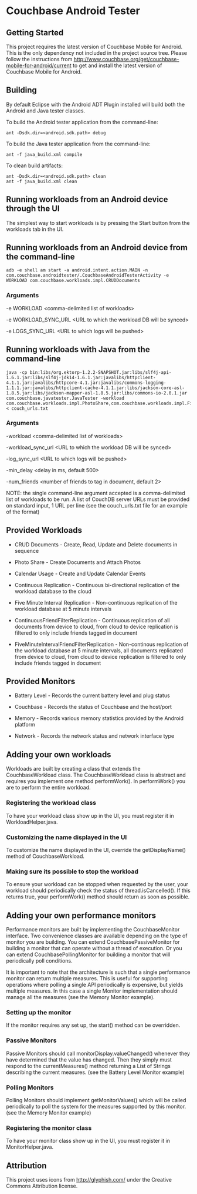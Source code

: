 # Couchbase Android Tester

## Getting Started

This project requires the latest version of Couchbase Mobile for Android.  This is the only
dependency not included in the project source tree.  Please follow the instructions from
http://www.couchbase.org/get/couchbase-mobile-for-android/current to get and install the latest
version of Couchbase Mobile for Android.

## Building

By default Eclipse with the Android ADT Plugin installed will build both the Android and Java tester classes.

To build the Android tester application from the command-line:

    ant -Dsdk.dir=<android.sdk.path> debug

To build the Java tester application from the command-line:

    ant -f java_build.xml compile

To clean build artifacts:

    ant -Dsdk.dir=<android.sdk.path> clean
    ant -f java_build.xml clean

## Running workloads from an Android device through the UI

The simplest way to start workloads is by pressing the Start button from the workloads tab in the UI.

## Running workloads from an Android device from the command-line

    adb -e shell am start -a android.intent.action.MAIN -n com.couchbase.androidtester/.CouchbaseAndroidTesterActivity -e WORKLOAD com.couchbase.workloads.impl.CRUDDocuments

### Arguments

-e WORKLOAD &lt;comma-delimited list of workloads&gt;
 
-e WORKLOAD_SYNC_URL &lt;URL to which the workload DB will be synced&gt; 
 
-e LOGS_SYNC_URL &lt;URL to which logs will be pushed&gt;

## Running workloads with Java from the command-line

    java -cp bin:libs/org.ektorp-1.2.2-SNAPSHOT.jar:libs/slf4j-api-1.6.1.jar:libs/slf4j-jdk14-1.6.1.jar:javalibs/httpclient-4.1.1.jar:javalibs/httpcore-4.1.jar:javalibs/commons-logging-1.1.1.jar:javalibs/httpclient-cache-4.1.1.jar:libs/jackson-core-asl-1.8.5.jar:libs/jackson-mapper-asl-1.8.5.jar:libs/commons-io-2.0.1.jar com.couchbase.javatester.JavaTester -workload com.couchbase.workloads.impl.PhotoShare,com.couchbase.workloads.impl.FiveMinuteIntervalReplication < couch_urls.txt
    
### Arguments

-workload &lt;comma-delimited list of workloads&gt;

-workload_sync_url &lt;URL to which the workload DB will be synced&gt;

-log_sync_url &lt;URL to which logs will be pushed&gt;

-min_delay &lt;delay in ms, default 500&gt;

-num_friends &lt;number of friends to tag in document, default 2&gt;
    
NOTE: the single command-line argument accepted is a comma-delimited list of workloads to be run.  A list of CouchDB server URLs must be provided on standard input, 1 URL per line (see the couch_urls.txt file for an example of the format)

## Provided Workloads

- CRUD Documents  -  Create, Read, Update and Delete documents in sequence

- Photo Share  -  Create Documents and Attach Photos

- Calendar Usage  -  Create and Update Calendar Events

- Continuous Replication  -  Continuous bi-directional replication of the workload database to the cloud

- Five Minute Interval Replication  -  Non-continuous replication of the workload database at 5 minute intervals

- ContinuousFriendFilterReplication - Continuous replication of all documents from device to cloud, from cloud to device replication is filtered to only include friends tagged in document

- FiveMinuteIntervalFriendFilterReplication - Non-continous replication of the workload database at 5 minute intervals, all documents replicated from device to cloud, from cloud to device replication is filtered to only include friends tagged in document 

## Provided Monitors

- Battery Level  -  Records the current battery level and plug status

- Couchbase  -  Records the status of Couchbase and the host/port

- Memory  -  Records various memory statistics provided by the Android platform

- Network  -  Records the network status and network interface type

## Adding your own workloads

Workloads are built by creating a class that extends the CouchbaseWorkload class.  The
CouchbaseWorkload class is abstract and requires you implement one method performWork().  In
performWork() you are to perform the entire workload.

### Registering the workload class

To have your workload class show up in the UI, you must register it in WorkloadHelper.java.

### Customizing the name displayed in the UI

To customize the name displayed in the UI, override the getDisplayName() method of CouchbaseWorkload.

### Making sure its possible to stop the workload

To ensure your workload can be stopped when requested by the user, your workload should
periodically check the status of thread.isCancelled().  If this returns true, your performWork()
method should return as soon as possible.

## Adding your own performance monitors

Performance monitors are built by implementing the CouchbaseMonitor interface.  Two convenience
classes are available depending on the type of monitor you are building.  You can extend
CouchbasePassiveMonitor for building a monitor that can operate without a thread of execution.
Or you can extend CouchbasePollingMonitor for building a monitor that will periodically poll
conditions.

It is important to note that the architecture is such that a single performance monitor can
return multiple measures.  This is useful for supporting operations where polling a single
API periodically is expensive, but yields multiple measures.  In this case a single Monitor
implementation should manage all the measures (see the Memory Monitor example).

### Setting up the monitor

If the monitor requires any set up, the start() method can be overridden.

### Passive Monitors

Passive Monitors should call monitorDisplay.valueChanged() whenever they have determined that
the value has changed.  Then they simply must respond to the currentMeasures() method returning 
a List of Strings describing the current measures.  (see the Battery Level Monitor example)

### Polling Monitors

Polling Monitors should implement getMonitorValues() which will be called periodically to poll
the system for the measures supported by this monitor.  (see the Memory Monitor example)

### Registering the monitor class

To have your monitor class show up in the UI, you must register it in MonitorHelper.java.

## Attribution

This project uses icons from http://glyphish.com/ under the Creative Commons Attribution license.
